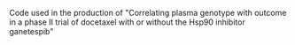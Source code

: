 Code used in the production of "Correlating plasma genotype with outcome in a phase II trial of docetaxel with or without the Hsp90 inhibitor ganetespib"
